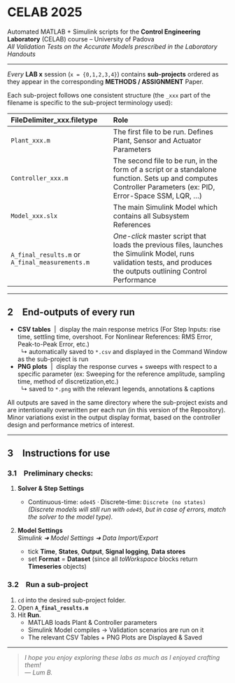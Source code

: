 # **CELAB 2025**

Automated MATLAB + Simulink scripts for the **Control Engineering Laboratory** (CELAB) course – University of Padova  
_All Validation Tests on the Accurate Models prescribed in the Laboratory Handouts_

---

*Every* **LAB x** session (`x = {0,1,2,3,4}`) contains **sub-projects** ordered as they appear in the corresponding **METHODS / ASSIGNMENT** Paper.

Each sub-project follows one consistent structure (the `_xxx` part of the filename is specific to the sub-project terminology used):

| FileDelimiter_xxx.filetype | Role |
| :-- | :-- |
| `Plant_xxx.m` | The first file to be run. Defines Plant, Sensor and Actuator Parameters |
| `Controller_xxx.m` | The second file to be run, in the form of a script or a standalone function. Sets up and computes Controller Parameters (ex: PID, Error-Space SSM, LQR, …) |
| `Model_xxx.slx` | The main Simulink Model which contains all Subsystem References |
| `A_final_results.m` or `A_final_measurements.m`  | *One-click* master script that loads the previous files, launches the Simulink Model, runs validation tests, and produces the outputs outlining Control Performance |


---

## 2 End-outputs of **every** run <a id="end-products"></a>

* **CSV tables** &nbsp;|&nbsp; display the main response metrics (For Step Inputs: rise time, settling time, overshoot. For Nonlinear References: RMS Error, Peak-to-Peak Error, etc.)  
  &nbsp;&nbsp;↳ automatically saved to `*.csv` and displayed in the Command Window as the sub-project is run  
* **PNG plots** &nbsp;|&nbsp; display the response curves + sweeps with respect to a specific parameter (ex: Sweeping for the reference amplitude, sampling time, method of discretization,etc.)  
  &nbsp;&nbsp;↳ saved to `*.png` with the relevant legends, annotations & captions

All outputs are saved in the same directory where the sub-project exists and are intentionally overwritten per each run (in this version of the Repository).
Minor variations exist in the output display format, based on the controller design and performance metrics of interest.

---

## 3 Instructions for use

### 3.1 Preliminary checks:

1. **Solver & Step Settings**  
   * Continuous-time: `ode45`   ·  Discrete-time: `Discrete (no states)`<br>
     _(Discrete models will still run with `ode45`, but in case of errors, match the solver to the model type)._

2. **Model Settings**  
   *Simulink ➜ Model Settings ➜ Data Import/Export*  
   - tick **Time**, **States**, **Output**, **Signal logging**, **Data stores**  
   - set **Format** = **Dataset** (since all *toWorkspace* blocks return **Timeseries** objects)

### 3.2 Run a sub-project

1. `cd` into the desired sub-project folder.  
2. Open **`A_final_results.m`**   
3. Hit **Run**.  
   * MATLAB loads Plant & Controller parameters  
   * Simulink Model compiles → Validation scenarios are run on it 
   * The relevant CSV Tables + PNG Plots are Displayed & Saved 
---

> *I hope you enjoy exploring these labs as much as I enjoyed crafting them!*  
> — *Lum B.*
